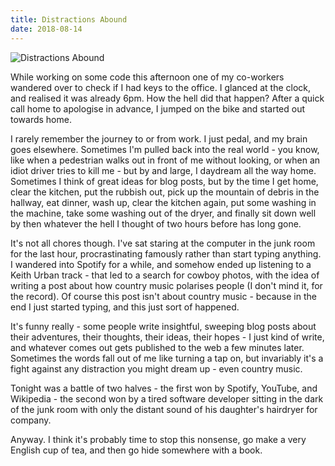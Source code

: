 ```yaml
---
title: Distractions Abound
date: 2018-08-14
---
```


![Distractions Abound](https://source.unsplash.com/7QCBakMyDCE/1600x900)

While working on some code this afternoon one of my co-workers wandered over to check if I had keys to the office. I glanced at the clock, and realised it was already 6pm. How the hell did that happen? After a quick call home to apologise in advance, I jumped on the bike and started out towards home.

I rarely remember the journey to or from work. I just pedal, and my brain goes elsewhere. Sometimes I'm pulled back into the real world - you know, like when a pedestrian walks out in front of me without looking, or when an idiot driver tries to kill me - but by and large, I daydream all the way home. Sometimes I think of great ideas for blog posts, but by the time I get home, clear the kitchen, put the rubbish out, pick up the mountain of debris in the hallway, eat dinner, wash up, clear the kitchen again, put some washing in the machine, take some washing out of the dryer, and finally sit down well by then whatever the hell I thought of two hours before has long gone.

It's not all chores though. I've sat staring at the computer in the junk room for the last hour, procrastinating famously rather than start typing anything. I wandered into Spotify for a while, and somehow ended up listening to a Keith Urban track - that led to a search for cowboy photos, with the idea of writing a post about how country music polarises people (I don't mind it, for the record). Of course this post isn't about country music - because in the end I just started typing, and this just sort of happened.

It's funny really - some people write insightful, sweeping blog posts about their adventures, their thoughts, their ideas, their hopes - I just kind of write, and whatever comes out gets published to the web a few minutes later. Sometimes the words fall out of me like turning a tap on, but invariably it's a fight against any distraction you might dream up - even country music.

Tonight was a battle of two halves - the first won by Spotify, YouTube, and Wikipedia - the second won by a tired software developer sitting in the dark of the junk room with only the distant sound of his daughter's hairdryer for company.

Anyway. I think it's probably time to stop this nonsense, go make a very English cup of tea, and then go hide somewhere with a book.